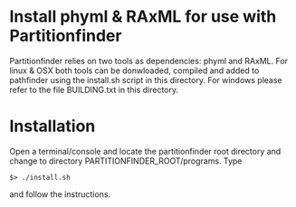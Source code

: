 # Install phyml & RAxML for use with Partitionfinder

Partitionfinder relies on two tools as dependencies: phyml and RAxML.
For linux & OSX both tools can be donwloaded, compiled and added to pathfinder
using the install.sh script in this directory. For windows please refer to 
the file BUILDING.txt in this directory.




# Installation 

Open a terminal/console and locate the partitionfinder root directory and change 
to directory PARTITIONFINDER_ROOT/programs. Type

    $> ./install.sh

and follow the instructions.


